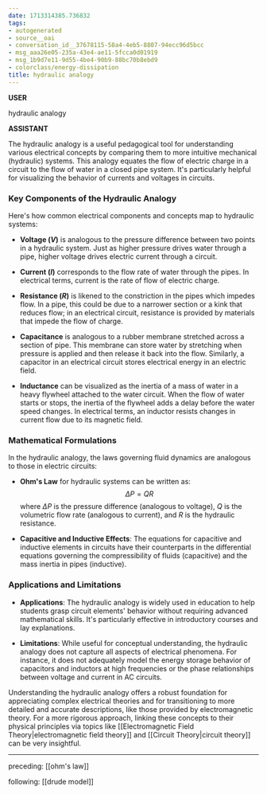 ```yaml
---
date: 1713314385.736832
tags:
- autogenerated
- source__oai
- conversation_id__37678115-58a4-4eb5-8807-94ecc96d5bcc
- msg_aaa26e05-235a-43e4-ae11-5fcca0d01919
- msg_1b9d7e11-9d55-4be4-90b9-88bc70b8ebd9
- colorclass/energy-dissipation
title: hydraulic analogy
---
```


**USER**

hydraulic analogy


**ASSISTANT**

The hydraulic analogy is a useful pedagogical tool for understanding various electrical concepts by comparing them to more intuitive mechanical (hydraulic) systems. This analogy equates the flow of electric charge in a circuit to the flow of water in a closed pipe system. It's particularly helpful for visualizing the behavior of currents and voltages in circuits.

### Key Components of the Hydraulic Analogy

Here's how common electrical components and concepts map to hydraulic systems:

- **Voltage ($V$)** is analogous to the pressure difference between two points in a hydraulic system. Just as higher pressure drives water through a pipe, higher voltage drives electric current through a circuit.

- **Current ($I$)** corresponds to the flow rate of water through the pipes. In electrical terms, current is the rate of flow of electric charge.

- **Resistance ($R$)** is likened to the constriction in the pipes which impedes flow. In a pipe, this could be due to a narrower section or a kink that reduces flow; in an electrical circuit, resistance is provided by materials that impede the flow of charge.

- **Capacitance** is analogous to a rubber membrane stretched across a section of pipe. This membrane can store water by stretching when pressure is applied and then release it back into the flow. Similarly, a capacitor in an electrical circuit stores electrical energy in an electric field.

- **Inductance** can be visualized as the inertia of a mass of water in a heavy flywheel attached to the water circuit. When the flow of water starts or stops, the inertia of the flywheel adds a delay before the water speed changes. In electrical terms, an inductor resists changes in current flow due to its magnetic field.

### Mathematical Formulations

In the hydraulic analogy, the laws governing fluid dynamics are analogous to those in electric circuits:

- **Ohm's Law** for hydraulic systems can be written as:
  $$ \Delta P = QR $$
  where $\Delta P$ is the pressure difference (analogous to voltage), $Q$ is the volumetric flow rate (analogous to current), and $R$ is the hydraulic resistance.

- **Capacitive and Inductive Effects**: The equations for capacitive and inductive elements in circuits have their counterparts in the differential equations governing the compressibility of fluids (capacitive) and the mass inertia in pipes (inductive).

### Applications and Limitations

- **Applications**: The hydraulic analogy is widely used in education to help students grasp circuit elements' behavior without requiring advanced mathematical skills. It's particularly effective in introductory courses and lay explanations.

- **Limitations**: While useful for conceptual understanding, the hydraulic analogy does not capture all aspects of electrical phenomena. For instance, it does not adequately model the energy storage behavior of capacitors and inductors at high frequencies or the phase relationships between voltage and current in AC circuits.

Understanding the hydraulic analogy offers a robust foundation for appreciating complex electrical theories and for transitioning to more detailed and accurate descriptions, like those provided by electromagnetic theory. For a more rigorous approach, linking these concepts to their physical principles via topics like [[Electromagnetic Field Theory|electromagnetic field theory]] and [[Circuit Theory|circuit theory]] can be very insightful.


---

preceding: [[ohm's law]]  


following: [[drude model]]
